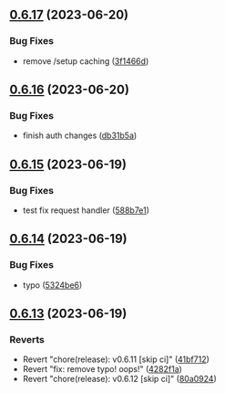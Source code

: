 ## [0.6.17](https://github.com/Torwent/wasp-webapp/compare/v0.6.16...v0.6.17) (2023-06-20)


### Bug Fixes

* remove /setup caching ([3f1466d](https://github.com/Torwent/wasp-webapp/commit/3f1466d67ec3ed1360b65d2f390552aa058b9326))



## [0.6.16](https://github.com/Torwent/wasp-webapp/compare/v0.6.15...v0.6.16) (2023-06-20)


### Bug Fixes

* finish auth changes ([db31b5a](https://github.com/Torwent/wasp-webapp/commit/db31b5abd0355413fddfa4db0b4d695ae86725b2))



## [0.6.15](https://github.com/Torwent/wasp-webapp/compare/v0.6.14...v0.6.15) (2023-06-19)


### Bug Fixes

* test fix request handler ([588b7e1](https://github.com/Torwent/wasp-webapp/commit/588b7e164b72e14da8944c6e4934ba7b693a6442))



## [0.6.14](https://github.com/Torwent/wasp-webapp/compare/v0.6.13...v0.6.14) (2023-06-19)


### Bug Fixes

* typo ([5324be6](https://github.com/Torwent/wasp-webapp/commit/5324be632e1e20cb0620c38ec3c665fbc40a3ae1))



## [0.6.13](https://github.com/Torwent/wasp-webapp/compare/v0.6.12...v0.6.13) (2023-06-19)


### Reverts

* Revert "chore(release): v0.6.11 [skip ci]" ([41bf712](https://github.com/Torwent/wasp-webapp/commit/41bf7121b439d7710fd7099cb9aee501062c05a3))
* Revert "fix: remove typo! oops!" ([4282f1a](https://github.com/Torwent/wasp-webapp/commit/4282f1a6a378c5f95477feafb0ad42d7c8593ce8))
* Revert "chore(release): v0.6.12 [skip ci]" ([80a0924](https://github.com/Torwent/wasp-webapp/commit/80a092482b234b2805e9fd1e2b070bf465f7612d))



